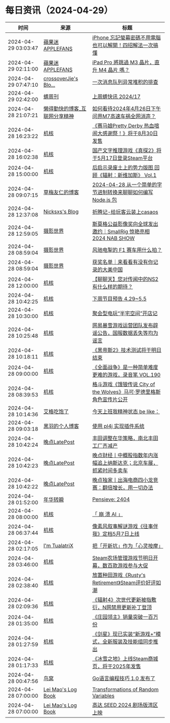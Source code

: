 ﻿# 每日资讯（2024-04-29）

|时间|来源|标题|
|---|---|---|
|2024-04-29 03:03:47|[蘋果迷 APPLEFANS](https://applefans.today/feed/)|[iPhone 忘記螢幕密碼不用電腦也可以解開！四招解法一次搞懂](https://applefans.today/itoolab-unlockgo-2024-04-how-to-unlock-iphone-screen-lock/)|
|2024-04-29 02:11:00|[蘋果迷 APPLEFANS](https://applefans.today/feed/)|[iPad Pro 將跳過 M3 晶片，直升 M4 晶片 嗎？](https://applefans.today/2024-04-bloomberg-new-ipad-pro-m4-chip-rumors/)|
|2024-04-29 07:47:10|[crossoverJie's Blo...](https://crossoverjie.top/atom.xml)|[一次消息队列异常堆积的排查](http://crossoverjie.top/2024/04/29/ob/pulsar-slow-consume/)|
|2024-04-29 02:42:00|[蠎周刊](https://weekly.pychina.org/feeds/all.atom.xml)|[上周蠎快讯 2024/17](https://weekly.pychina.org/pyrecap/pyrw-2417.html)|
|2024-04-28 21:07:21|[懒得勤快的博客_互联网分享精神](https://masuit.com/rss)|[如何看待2024年4月26日下午问界M7高速车祸全网消声？](https://masuit.com/40)|
|2024-04-28 16:23:22|[机核](https://www.gcores.com/rss)|[《赛马娘Pretty Derby 热血喧闹大感谢祭！》将于8月30日发售](https://www.gcores.com/articles/181033)|
|2024-04-28 16:02:38|[机核](https://www.gcores.com/rss)|[国产文字推理游戏《真探2》将于5月17日登录Steam平台](https://www.gcores.com/articles/181032)|
|2024-04-28 15:00:00|[机核](https://www.gcores.com/rss)|[后启示录废土上的势力版图 回顾《辐射：新维加斯》 Vol.1](https://www.gcores.com/radios/181002)|
|2024-04-28 09:07:15|[草梅友仁的博客](https://blog.cmyr.ltd/atom.xml)|[2024-04-28 从一个简单的字节进制转换来聊聊如何编写 Node.js 包](https://blog.cmyr.ltd/archives/1d4ed065.html)|
|2024-04-28 12:37:08|[Nicksxs's Blog](https://nicksxs.me/atom.xml)|[折腾记-给玩客云装上casaos](https://nicksxs.me/2024/04/28/%E6%8A%98%E8%85%BE%E8%AE%B0-%E7%BB%99%E7%8E%A9%E5%AE%A2%E4%BA%91%E8%A3%85%E4%B8%8Acasaos/)|
|2024-04-28 12:59:05|[摄影世界](https://feedx.net/rss/photoworld.xml)|[斯莫格公益影像奖向全球发出邀约｜SmallRig 惊艳亮相 2024 NAB SHOW](https://www.photoworld.com.cn/post/176539)|
|2024-04-28 08:59:04|[摄影世界](https://feedx.net/rss/photoworld.xml)|[风驰电掣的 F1 赛车用什么拍？](https://www.photoworld.com.cn/post/176642)|
|2024-04-28 08:59:04|[摄影世界](https://feedx.net/rss/photoworld.xml)|[获奖名单｜来看看有没有你记录的大美中国](https://www.photoworld.com.cn/post/176661)|
|2024-04-28 12:00:00|[机核](https://www.gcores.com/rss)|[【聊聊天】您对传闻中的NS2有什么样的期待？](https://www.gcores.com/articles/180991)|
|2024-04-28 10:42:25|[机核](https://www.gcores.com/rss)|[下周节目预告 4.29~5.5](https://www.gcores.com/articles/181020)|
|2024-04-28 10:30:00|[机核](https://www.gcores.com/rss)|[聚会型电玩“半宅空间”开店记](https://www.gcores.com/videos/180994)|
|2024-04-28 10:25:48|[机核](https://www.gcores.com/rss)|[网易暴雪游戏运营团队发布辟谣公告，国服数据丢失等均为谣言](https://www.gcores.com/articles/181019)|
|2024-04-28 10:18:11|[机核](https://www.gcores.com/rss)|[《黑帝斯2》技术测试将于明日结束](https://www.gcores.com/articles/181018)|
|2024-04-28 09:00:00|[机核](https://www.gcores.com/rss)|[《全面战争》是一种简单难度更难的游戏，录音笔 VOL.190](https://www.gcores.com/radios/181006)|
|2024-04-28 08:39:53|[机核](https://www.gcores.com/rss)|[格斗游戏《饿狼传说 City of the Wolves》马可·罗德里格斯角色宣传片公开](https://www.gcores.com/articles/181010)|
|2024-04-28 10:14:36|[艾格吃饱了](https://feedpress.me/wx-aigechibaole)|[今天上班我精神状态 be like：](http://mp.weixin.qq.com/s?__biz=MjM5NTYxODQyMA%3D%3D&mid=2653452155&idx=1&sn=133524ab368a0f3d2868a81a38bb6f2a)|
|2024-04-28 09:03:18|[黑羽的个人博客](https://blog.thetbw.xyz/atom.xml)|[使用 pl4j 实现插件系统](https://blog.thetbw.xyz/archives/plugin-system-by-pl4j)|
|2024-04-28 10:42:24|[晚点LatePost](https://feedpress.me/wx-postlate)|[丰田调整在华策略，南北丰田工厂齐减产](http://mp.weixin.qq.com/s?__biz=MzU3Mjk1OTQ0Ng%3D%3D&mid=2247515530&idx=3&sn=3f46e2ad98cb137aaf3b7a3bbc533bcb)|
|2024-04-28 10:42:23|[晚点LatePost](https://feedpress.me/wx-postlate)|[​晚点财经丨中概股指数年内涨幅追上纳斯达克；北京车展，抓紧时间多卖车](http://mp.weixin.qq.com/s?__biz=MzU3Mjk1OTQ0Ng%3D%3D&mid=2247515530&idx=2&sn=11134e35a4e247b6ed9c20dfdfc31bd8)|
|2024-04-28 10:42:22|[晚点LatePost](https://feedpress.me/wx-postlate)|[晚点独家丨出海电商四小龙竞赛：翻倍增长，用一切办法](http://mp.weixin.qq.com/s?__biz=MzU3Mjk1OTQ0Ng%3D%3D&mid=2247515530&idx=1&sn=0c65b0b1af59fc3dfca15a966a9cba37)|
|2024-04-28 01:52:00|[年华转瞬](https://blog.xiaket.org/feed.xml)|[Pensieve: 2404](https://xiaket.github.io/2024/pensieve-2404.html)|
|2024-04-28 08:00:00|[机核](https://www.gcores.com/rss)|[「 崩 溃 AI 」](https://www.gcores.com/videos/180963)|
|2024-04-28 06:37:44|[机核](https://www.gcores.com/rss)|[像素风叙事解谜游戏《往事伴我》定档5月7日上线](https://www.gcores.com/articles/180997)|
|2024-04-28 02:17:05|[I'm TualatriX](https://imtx.me/feed/latest/)|[把「开新坑」作为「心灵按摩」](https://imtx.me/blog/starting-new-projects-as-spiritual-massage/)|
|2024-04-28 03:46:00|[机核](https://www.gcores.com/rss)|[Steam农场管理游戏节明日开幕，数百款游戏参与大促](https://www.gcores.com/articles/180988)|
|2024-04-28 02:38:40|[机核](https://www.gcores.com/rss)|[放置种田游戏《Rusty's Retirement》Steam评价好评如潮](https://www.gcores.com/articles/180984)|
|2024-04-28 02:09:36|[机核](https://www.gcores.com/rss)|[《辐射4》次世代更新被指敷衍，N网禁用更新补丁登顶](https://www.gcores.com/articles/180981)|
|2024-04-28 01:35:00|[机核](https://www.gcores.com/rss)|[《庄园领主》销量突破一百万份](https://www.gcores.com/articles/180980)|
|2024-04-28 01:27:59|[机核](https://www.gcores.com/rss)|[《剑星》现已实装“新游戏+”模式，全新服装及技能组同步推出](https://www.gcores.com/articles/180977)|
|2024-04-28 01:17:33|[机核](https://www.gcores.com/rss)|[《冰雪之地》上线Steam商城页，将于2025年发售](https://www.gcores.com/articles/180976)|
|2024-04-28 00:47:56|[鸟窝](https://colobu.com/atom.xml)|[Go语言编程技巧 1.0 发布了](https://colobu.com/2024/04/28/gotips-1-0-is-released/)|
|2024-04-28 07:00:00|[Lei Mao's Log Book](https://leimao.github.io/atom.xml)|[Transformations of Random Variables](https://leimao.github.io/blog/Transformations-Random-Variables/)|
|2024-04-28 07:00:00|[Lei Mao's Log Book](https://leimao.github.io/atom.xml)|[高达 SEED 2024 剧场版湾区上映](https://leimao.github.io/essay/Gundam-SEED-2024%E5%89%A7%E5%9C%BA%E7%89%88-%E6%B9%BE%E5%8C%BA%E4%B8%8A%E6%98%A0/)|
